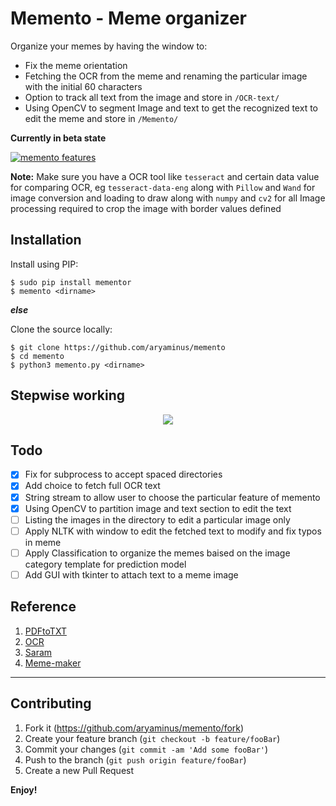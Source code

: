 # Memento - Meme organizer
Organize your memes by having the window to:

- Fix the meme orientation
- Fetching the OCR from the meme and renaming the particular image with the initial 60 characters 
- Option to track all text from the image and store in `/OCR-text/`
- Using OpenCV to segment Image and text to get the recognized text to edit the meme and store in `/Memento/`

**Currently in beta state**

[![memento features](https://i.imgur.com/A8nZo21.gif)](https://youtu.be/YF6Tf7qOXU4)

**Note:**
Make sure you have a OCR tool like `tesseract` and certain data value for comparing OCR, eg `tesseract-data-eng` along with `Pillow` and `Wand` for image conversion and loading to draw along with `numpy` and `cv2` for all Image processing required to crop the image with border values defined

## Installation

Install using PIP:
```
$ sudo pip install mementor
$ memento <dirname>
```
***else***

Clone the source locally:
```
$ git clone https://github.com/aryaminus/memento
$ cd memento
$ python3 memento.py <dirname>
```
## Stepwise working
<p align="center">
    <img src="https://i.imgur.com/8w5kADL.png">
<p>

## Todo
- [x] Fix for subprocess to accept spaced directories
- [x] Add choice to fetch full OCR text
- [x] String stream to allow user to choose the particular feature of memento
- [x] Using OpenCV to partition image and text section to edit the text
- [ ] Listing the images in the directory to edit a particular image only
- [ ] Apply NLTK with window to edit the fetched text to modify and fix typos in meme
- [ ] Apply Classification to organize the memes baised on the image category template for prediction model
- [ ] Add GUI with tkinter to attach text to a meme image

## Reference
1. <a href="https://github.com/lucab85/PDFtoTXT" target="_blank">PDFtoTXT</a>
2. <a href="https://github.com/pySushi/OCR" target="_blank">OCR</a>
3. <a href="https://github.com/aryaminus/saram" target="_blank">Saram</a>
4. <a href="https://github.com/evmarts/meme-maker" target="_blank">Meme-maker</a>


-----------------------------------------------------------------------------------------------------------

## Contributing

1. Fork it (<https://github.com/aryaminus/memento/fork>)
2. Create your feature branch (`git checkout -b feature/fooBar`)
3. Commit your changes (`git commit -am 'Add some fooBar'`)
4. Push to the branch (`git push origin feature/fooBar`)
5. Create a new Pull Request

**Enjoy!**